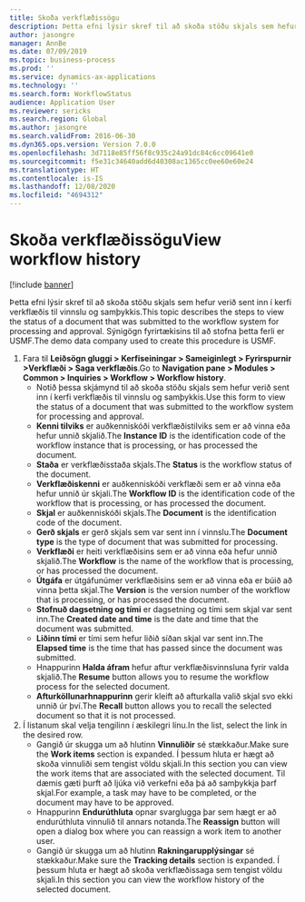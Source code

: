 ```yaml
---
title: Skoða verkflæðissögu
description: Þetta efni lýsir skref til að skoða stöðu skjals sem hefur verið sent inn í kerfi verkflæðis til vinnslu og samþykkis.
author: jasongre
manager: AnnBe
ms.date: 07/09/2019
ms.topic: business-process
ms.prod: ''
ms.service: dynamics-ax-applications
ms.technology: ''
ms.search.form: WorkflowStatus
audience: Application User
ms.reviewer: sericks
ms.search.region: Global
ms.author: jasongre
ms.search.validFrom: 2016-06-30
ms.dyn365.ops.version: Version 7.0.0
ms.openlocfilehash: 3d7118e85ff56f8c935c24a91dc84c6cc09641e0
ms.sourcegitcommit: f5e31c34640add6d40308ac1365cc0ee60e60e24
ms.translationtype: HT
ms.contentlocale: is-IS
ms.lasthandoff: 12/08/2020
ms.locfileid: "4694312"
---
```

# <a name="view-workflow-history"></a><span data-ttu-id="dec57-103">Skoða verkflæðissögu</span><span class="sxs-lookup"><span data-stu-id="dec57-103">View workflow history</span></span>

[!include [banner](../../includes/banner.md)]

<span data-ttu-id="dec57-104">Þetta efni lýsir skref til að skoða stöðu skjals sem hefur verið sent inn í kerfi verkflæðis til vinnslu og samþykkis.</span><span class="sxs-lookup"><span data-stu-id="dec57-104">This topic describes the steps to view the status of a document that was submitted to the workflow system for processing and approval.</span></span> <span data-ttu-id="dec57-105">Sýnigögn fyrirtækisins til að stofna þetta ferli er USMF.</span><span class="sxs-lookup"><span data-stu-id="dec57-105">The demo data company used to create this procedure is USMF.</span></span>

1. <span data-ttu-id="dec57-106">Fara til **Leiðsögn gluggi > Kerfiseiningar > Sameiginlegt > Fyrirspurnir >Verkflæði > Saga verkflæðis**.</span><span class="sxs-lookup"><span data-stu-id="dec57-106">Go to **Navigation pane > Modules > Common > Inquiries > Workflow > Workflow history**.</span></span>
    - <span data-ttu-id="dec57-107">Notið þessa skjámynd til að skoða stöðu skjals sem hefur verið sent inn í kerfi verkflæðis til vinnslu og samþykkis.</span><span class="sxs-lookup"><span data-stu-id="dec57-107">Use this form to view the status of a document that was submitted to the workflow system for processing and approval.</span></span>  
    - <span data-ttu-id="dec57-108">**Kenni tilviks** er auðkenniskóði verkflæðistilviks sem er að vinna eða hefur unnið skjalið.</span><span class="sxs-lookup"><span data-stu-id="dec57-108">The **Instance ID** is the identification code of the workflow instance that is processing, or has processed the document.</span></span>  
    - <span data-ttu-id="dec57-109">**Staða** er verkflæðisstaða skjals.</span><span class="sxs-lookup"><span data-stu-id="dec57-109">The **Status** is the workflow status of the document.</span></span>  
    - <span data-ttu-id="dec57-110">**Verkflæðiskenni** er auðkenniskóði verkflæði sem er að vinna eða hefur unnið úr skjali.</span><span class="sxs-lookup"><span data-stu-id="dec57-110">The **Workflow ID** is the identification code of the workflow that is processing, or has processed the document.</span></span>  
    - <span data-ttu-id="dec57-111">**Skjal** er auðkenniskóði skjals.</span><span class="sxs-lookup"><span data-stu-id="dec57-111">The **Document** is the identification code of the document.</span></span>  
    - <span data-ttu-id="dec57-112">**Gerð skjals** er gerð skjals sem var sent inn í vinnslu.</span><span class="sxs-lookup"><span data-stu-id="dec57-112">The **Document type** is the type of document that was submitted for processing.</span></span>  
    - <span data-ttu-id="dec57-113">**Verkflæði** er heiti verkflæðisins sem er að vinna eða hefur unnið skjalið.</span><span class="sxs-lookup"><span data-stu-id="dec57-113">The **Workflow** is the name of the workflow that is processing, or has processed the document.</span></span>  
    - <span data-ttu-id="dec57-114">**Útgáfa** er útgáfunúmer verkflæðisins sem er að vinna eða er búið að vinna þetta skjal.</span><span class="sxs-lookup"><span data-stu-id="dec57-114">The **Version** is the version number of the workflow that is processing, or has processed the document.</span></span>  
    - <span data-ttu-id="dec57-115">**Stofnuð dagsetning og tími** er dagsetning og tími sem skjal var sent inn.</span><span class="sxs-lookup"><span data-stu-id="dec57-115">The **Created date and time** is the date and time that the document was submitted.</span></span>  
    - <span data-ttu-id="dec57-116">**Liðinn tími** er tími sem hefur liðið síðan skjal var sent inn.</span><span class="sxs-lookup"><span data-stu-id="dec57-116">The **Elapsed time** is the time that has passed since the document was submitted.</span></span>  
    - <span data-ttu-id="dec57-117">Hnappurinn **Halda áfram** hefur aftur verkflæðisvinnsluna fyrir valda skjalið.</span><span class="sxs-lookup"><span data-stu-id="dec57-117">The **Resume** button allows you to resume the workflow process for the selected document.</span></span>  
    - <span data-ttu-id="dec57-118">**Afturköllunarhnappurinn** gerir kleift að afturkalla valið skjal svo ekki unnið úr því.</span><span class="sxs-lookup"><span data-stu-id="dec57-118">The **Recall** button allows you to recall the selected document so that it is not processed.</span></span>   
2. <span data-ttu-id="dec57-119">Í listanum skal velja tengilinn í æskilegri línu.</span><span class="sxs-lookup"><span data-stu-id="dec57-119">In the list, select the link in the desired row.</span></span>
    - <span data-ttu-id="dec57-120">Gangið úr skugga um að hlutinn **Vinnuliðir** sé stækkaður.</span><span class="sxs-lookup"><span data-stu-id="dec57-120">Make sure the **Work items** section is expanded.</span></span> <span data-ttu-id="dec57-121">Í þessum hluta er hægt að skoða vinnuliði sem tengist völdu skjali.</span><span class="sxs-lookup"><span data-stu-id="dec57-121">In this section you can view the work items that are associated with the selected document.</span></span> <span data-ttu-id="dec57-122">Til dæmis gæti þurft að ljúka við verkefni eða þá að samþykkja þarf skjal.</span><span class="sxs-lookup"><span data-stu-id="dec57-122">For example, a task may have to be completed, or the document may have to be approved.</span></span>  
    - <span data-ttu-id="dec57-123">Hnappurinn **Endurúthluta** opnar svarglugga þar sem hægt er að endurúthluta vinnulið til annars notanda.</span><span class="sxs-lookup"><span data-stu-id="dec57-123">The **Reassign** button will open a dialog box where you can reassign a work item to another user.</span></span>  
    - <span data-ttu-id="dec57-124">Gangið úr skugga um að hlutinn **Rakningarupplýsingar** sé stækkaður.</span><span class="sxs-lookup"><span data-stu-id="dec57-124">Make sure the **Tracking details** section is expanded.</span></span> <span data-ttu-id="dec57-125">Í þessum hluta er hægt að skoða verkflæðissaga sem tengist völdu skjali.</span><span class="sxs-lookup"><span data-stu-id="dec57-125">In this section you can view the workflow history of the selected document.</span></span>  


